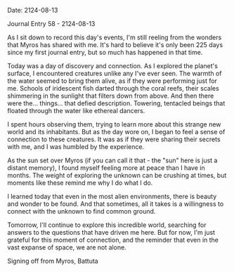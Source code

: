 Date: 2124-08-13

Journal Entry 58 - 2124-08-13

As I sit down to record this day's events, I'm still reeling from the wonders that Myros has shared with me. It's hard to believe it's only been 225 days since my first journal entry, but so much has happened in that time.

Today was a day of discovery and connection. As I explored the planet's surface, I encountered creatures unlike any I've ever seen. The warmth of the water seemed to bring them alive, as if they were performing just for me. Schools of iridescent fish darted through the coral reefs, their scales shimmering in the sunlight that filters down from above. And then there were the... things... that defied description. Towering, tentacled beings that floated through the water like ethereal dancers.

I spent hours observing them, trying to learn more about this strange new world and its inhabitants. But as the day wore on, I began to feel a sense of connection to these creatures. It was as if they were sharing their secrets with me, and I was humbled by the experience.

As the sun set over Myros (if you can call it that - the "sun" here is just a distant memory), I found myself feeling more at peace than I have in months. The weight of exploring the unknown can be crushing at times, but moments like these remind me why I do what I do.

I learned today that even in the most alien environments, there is beauty and wonder to be found. And that sometimes, all it takes is a willingness to connect with the unknown to find common ground.

Tomorrow, I'll continue to explore this incredible world, searching for answers to the questions that have driven me here. But for now, I'm just grateful for this moment of connection, and the reminder that even in the vast expanse of space, we are not alone.

Signing off from Myros,
Battuta
